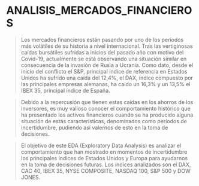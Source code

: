 
# ANALISIS_MERCADOS_FINANCIEROS

> Los mercados financieros están pasando por uno de los períodos más volátiles de su historia a nivel internacional. Tras las vertiginosas caídas bursátiles 
> sufridas a inicios del pasado año con motivo del Covid-19, actualmente se está observando una situación similar en consecuencia de la invasión de Rusia a Ucrania.
> Como dato, desde el inicio del conflicto el S&P, principal índice de referencia en Estados Unidos ha sufrido una caída del 12,4%, el DAX, índice compuesto por las
> principales empresas alemanas, ha caído un 16,3% y un 13,5% el IBEX 35, principal índice de España. 

> Debido a la repercusión que tienen estas caídas en los ahorros de los inversores, es muy valioso conocer el comportamiento histórico que ha presentado los activos
> financieros cuando se ha producido alguna situación de estás características, denominados como períodos de incertidumbre, pudiendo así valernos de esto en la toma
> de decisiones.  

> El objetivo de este EDA (Exploratory Data Analysis) es analizar el comportamiento que han mostrado en momentos de incertidumbre los principales índices de Estados
> Unidos y Europa para ayudarnos en la toma de decisiones futuras. Los índices analizados son el DAX, CAC 40, IBEX 35, NYSE COMPOSITE, NASDAQ 100, S&P 500 y DOW
> JONES. 
